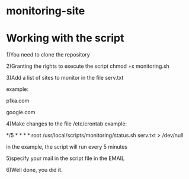 # monitoring-site

# Working with the script

1)You need to clone the repository


2)Granting the rights to execute the script chmod +x monitoring.sh


3)Add a list of sites to monitor in the file serv.txt


example:

p1ka.com

google.com

4)Make changes to the file /etc/crontab
example:

*/5     *       *       *       *       root    /usr/local/scripts/monitoring/status.sh serv.txt > /dev/null

in the example, the script will run every 5 minutes

5)specify your mail in the script file in the EMAIL

6)Well done, you did it.
